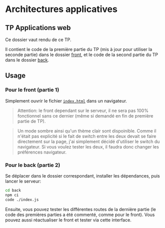 # Architectures applicatives

## TP Applications web

Ce dossier vaut rendu de ce TP.

Il contient le code de la première partie du TP (mis à jour pour utiliser la seconde partie) dans le dossier [front](front), et le code de la second partie du TP dans le dossier [back](back).

## Usage

### Pour le front (partie 1)

Simplement ouvrir le fichier [`index.html`](front/index.html) dans un navigateur.

> Attention: le front dependant sur le serveur, il ne sera pas 100% fonctionnel sans ce dernier (même si demandé en fin de première partie de TP).

> Un mode sombre ainsi qu'un thème clair sont dispoinible. Comme il n'était pas explicité si le fait de switch entre les deux devait se faire directement sur la page, j'ai simplement décidé d'utiliser le switch du navigateur. Si vous voulez tester les deux, il faudra donc changer les préférences navigateur.

### Pour le back (partie 2)

Se déplacer dans le dossier correspondant, installer les dépendances, puis lancer le serveur:

```bash
cd back
npm ci
code ./index.js
```

Ensuite, vous pouvez tester les différentes routes de la dernière partie (le code des premières parties a été commenté, comme pour le front). Vous pouvez aussi réactualiser le front et tester via cette interface.
